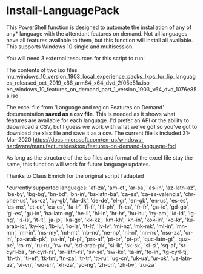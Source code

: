# Install-LanguagePack

This PowerShell function is designed to automate the installation of any of any* language with the attendant features on demand.  Not all languages have all features available to them, but this function will install all available.  This supports Windows 10 single and multisession.

You will need 3 external resources for this script to run:

The contents of two iso files 
mu_windows_10_version_1903_local_experience_packs_lxps_for_lip_languages_released_oct_2019_x86_arm64_x64_dvd_2f05e51a.iso
en_windows_10_features_on_demand_part_1_version_1903_x64_dvd_1076e85a.iso

The excel file from 'Language and region Features on Demand' documentation **saved as a csv file**.  This is needed as it shows what features are available for each language.  I'd prefer an API or the ability to daownload a CSV, but I guess we work with what we've got so you've got to download the xlsx file and save it as a csv.  The current file is included 31-Mar-2020
https://docs.microsoft.com/en-us/windows-hardware/manufacture/desktop/features-on-demand-language-fod

As long as the structure of the iso files and format of the excel file stay the same, this function will work for future language updates.

Thanks to Claus Emrich for the original script I adapted


*currently supported languages: 'af-za', 'am-et', 'ar-sa', 'as-in', 'az-latn-az', 'be-by', 'bg-bg', 'bn-bd', 'bn-in', 'bs-latn-ba', 'ca-es', 'ca-es-valencia', 'chr-cher-us', 'cs-cz', 'cy-gb', 'da-dk', 'de-de', 'el-gr', 'en-gb', 'en-us', 'es-es', 'es-mx', 'et-ee', 'eu-es', 'fa-ir', 'fi-fi', 'fil-ph', 'fr-ca', 'fr-fr', 'ga-ie', 'gd-gb', 'gl-es', 'gu-in', 'ha-latn-ng', 'he-il', 'hi-in', 'hr-hr', 'hu-hu', 'hy-am', 'id-id', 'ig-ng', 'is-is', 'it-it', 'ja-jp', 'ka-ge', 'kk-kz', 'km-kh', 'kn-in', 'kok-in', 'ko-kr', 'ku-arab-iq', 'ky-kg', 'lb-lu', 'lo-la', 'lt-lt', 'lv-lv', 'mi-nz', 'mk-mk', 'ml-in', 'mn-mn', 'mr-in', 'ms-my', 'mt-mt', 'nb-no', 'ne-np', 'nl-nl', 'nn-no', 'nso-za', 'or-in', 'pa-arab-pk', 'pa-in', 'pl-pl', 'prs-af', 'pt-br', 'pt-pt', 'quc-latn-gt', 'quz-pe', 'ro-ro', 'ru-ru', 'rw-rw', 'sd-arab-pk', 'si-lk', 'sk-sk', 'sl-si', 'sq-al', 'sr-cyrl-ba', 'sr-cyrl-rs', 'sr-latn-rs', 'sv-se', 'sw-ke', 'ta-in', 'te-in', 'tg-cyrl-tj', 'th-th', 'ti-et', 'tk-tm', 'tn-za', 'tr-tr', 'tt-ru', 'ug-cn', 'uk-ua', 'ur-pk', 'uz-latn-uz', 'vi-vn', 'wo-sn', 'xh-za', 'yo-ng', 'zh-cn', 'zh-tw', 'zu-za'
